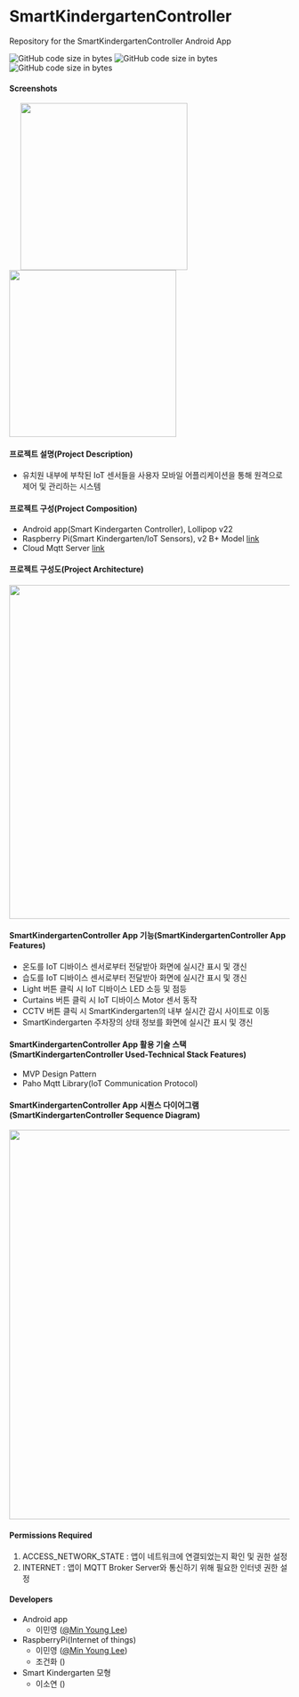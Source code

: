 # SmartKindergartenController

Repository for the SmartKindergartenController Android App

![GitHub code size in bytes](https://img.shields.io/badge/Min%20API%20Level-22-green)
![GitHub code size in bytes](https://img.shields.io/badge/Max%20API%20Level-29-orange)
![GitHub code size in bytes](https://img.shields.io/github/repo-size/lmy4080/SmartKindergartenController?color=blue)

#### Screenshots

<div>
  <img width="300" hspace="20" src="https://user-images.githubusercontent.com/42701193/69752477-9f14e480-1194-11ea-9018-5089795e0f88.png">
  <img width="300" src="https://user-images.githubusercontent.com/42701193/69752489-a76d1f80-1194-11ea-95bd-ddaaaf0ba993.png">
</div>

#### 프로젝트 설명(Project Description)

- 유치원 내부에 부착된 IoT 센서들을 사용자 모바일 어플리케이션을 통해 원격으로 제어 및 관리하는 시스템

#### 프로젝트 구성(Project Composition)

- Android app(Smart Kindergarten Controller), Lollipop v22
- Raspberry Pi(Smart Kindergarten/IoT Sensors), v2 B+ Model
  [link](https://github.com/lmy4080/SmartKindergarten)
- Cloud Mqtt Server [link](mqtt.eclipse.org)

#### 프로젝트 구성도(Project Architecture)

<div>
  <img width="600" src="https://user-images.githubusercontent.com/42701193/70446386-5b996f00-1ae0-11ea-81a2-cb266a171ce4.JPG">
</div>

#### SmartKindergartenController App 기능(SmartKindergartenController App Features)

 - 온도를 IoT 디바이스 센서로부터 전달받아 화면에 실시간 표시 및 갱신
 - 습도를 IoT 디바이스 센서로부터 전달받아 화면에 실시간 표시 및 갱신
 - Light 버튼 클릭 시 IoT 디바이스 LED 소등 및 점등
 - Curtains 버튼 클릭 시 IoT 디바이스 Motor 센서 동작
 - CCTV 버튼 클릭 시 SmartKindergarten의 내부 실시간 감시 사이트로 이동
 - SmartKindergarten 주차장의 상태 정보를 화면에 실시간 표시 및 갱신
 
#### SmartKindergartenController App 활용 기술 스택(SmartKindergartenController Used-Technical Stack Features)

 - MVP Design Pattern
 - Paho Mqtt Library(IoT Communication Protocol)
 
#### SmartKindergartenController App 시퀀스 다이어그램(SmartKindergartenController Sequence Diagram)

<div>
  <img width="700" src="https://user-images.githubusercontent.com/42701193/69820056-962f1c00-1243-11ea-8325-a8a00c978661.JPG">
</div>

#### Permissions Required

1. ACCESS_NETWORK_STATE : 앱이 네트워크에 연결되었는지 확인 및 권한 설정
2. INTERNET : 앱이 MQTT Broker Server와 통신하기 위해 필요한 인터넷 권한 설정

#### Developers

- Android app
  - 이민영 ([@Min Young Lee](https://github.com/lmy4080))
- RaspberryPi(Internet of things)
  - 이민영 ([@Min Young Lee](https://github.com/lmy4080))
  - 조건화 ([]())
- Smart Kindergarten 모형
  - 이소연 ([]())
